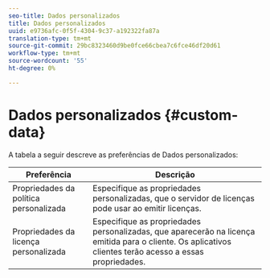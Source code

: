 ```yaml
---
seo-title: Dados personalizados
title: Dados personalizados
uuid: e9736afc-0f5f-4304-9c37-a192322fa87a
translation-type: tm+mt
source-git-commit: 29bc8323460d9be0fce66cbea7c6fce46df20d61
workflow-type: tm+mt
source-wordcount: '55'
ht-degree: 0%

---
```



# Dados personalizados {#custom-data}

A tabela a seguir descreve as preferências de Dados personalizados:

| Preferência | Descrição |
|---|---|
| Propriedades da política personalizada | Especifique as propriedades personalizadas, que o servidor de licenças pode usar ao emitir licenças. |
| Propriedades da licença personalizada | Especifique as propriedades personalizadas, que aparecerão na licença emitida para o cliente. Os aplicativos clientes terão acesso a essas propriedades. |

